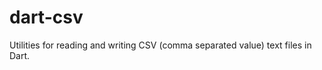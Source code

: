 dart-csv
========

Utilities for reading and writing CSV (comma separated value) text files in Dart.
